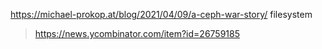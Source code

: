 https://michael-prokop.at/blog/2021/04/09/a-ceph-war-story/ filesystem
> https://news.ycombinator.com/item?id=26759185